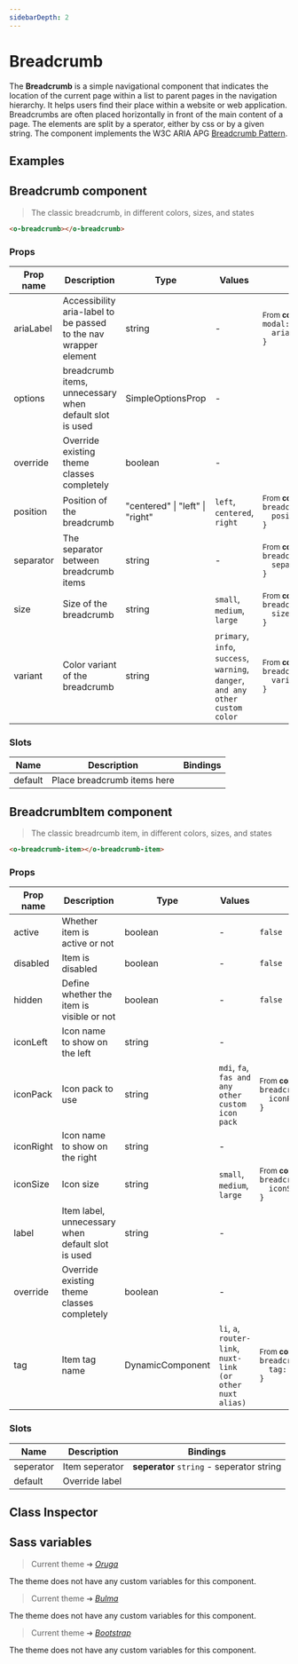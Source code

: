 ```yaml
---
sidebarDepth: 2
---
```


# Breadcrumb

<section class="odocs-head">

The **Breadcrumb** is a simple navigational component that indicates the location of the current page within a list to parent pages in the navigation hierarchy. It helps users find their place within a website or web application. Breadcrumbs are often placed horizontally in front of the main content of a page. The elements are split by a sperator, either by css or by a given string.
The component implements the W3C ARIA APG [Breadcrumb Pattern](https://www.w3.org/WAI/ARIA/apg/patterns/breadcrumb/).

</section>

<section class="odocs-examples">

## Examples

<example-breadcrumb />

</section>

<section class="odocs-specs">

## Breadcrumb component

> The classic breadcrumb, in different colors, sizes, and states

```html
<o-breadcrumb></o-breadcrumb>
```

### Props

| Prop name | Description                                                      | Type                            | Values                                                                          | Default                                                                                                                                                   |
| --------- | ---------------------------------------------------------------- | ------------------------------- | ------------------------------------------------------------------------------- | --------------------------------------------------------------------------------------------------------------------------------------------------------- |
| ariaLabel | Accessibility aria-label to be passed to the nav wrapper element | string                          | -                                                                               | <div><small>From <b>config</b>:</small></div><code style='white-space: nowrap; padding: 0;'>modal: {<br>&nbsp;&nbsp;ariaLabel: "breadcrumb"<br>}</code>   |
| options   | breadcrumb items, unnecessary when default slot is used          | SimpleOptionsProp               | -                                                                               |                                                                                                                                                           |
| override  | Override existing theme classes completely                       | boolean                         | -                                                                               |                                                                                                                                                           |
| position  | Position of the breadcrumb                                       | "centered" \| "left" \| "right" | `left`, `centered`, `right`                                                     | <div><small>From <b>config</b>:</small></div><code style='white-space: nowrap; padding: 0;'>breadcrumb: {<br>&nbsp;&nbsp;position: "left"<br>}</code>     |
| separator | The separator between breadcrumb items                           | string                          | -                                                                               | <div><small>From <b>config</b>:</small></div><code style='white-space: nowrap; padding: 0;'>breadcrumb: {<br>&nbsp;&nbsp;separator: undefined<br>}</code> |
| size      | Size of the breadcrumb                                           | string                          | `small`, `medium`, `large`                                                      | <div><small>From <b>config</b>:</small></div><code style='white-space: nowrap; padding: 0;'>breadcrumb: {<br>&nbsp;&nbsp;size: "small"<br>}</code>        |
| variant   | Color variant of the breadcrumb                                  | string                          | `primary`, `info`, `success`, `warning`, `danger`, `and any other custom color` | <div><small>From <b>config</b>:</small></div><code style='white-space: nowrap; padding: 0;'>breadcrumb: {<br>&nbsp;&nbsp;variant: "primary"<br>}</code>   |

### Slots

| Name    | Description                 | Bindings |
| ------- | --------------------------- | -------- |
| default | Place breadcrumb items here |          |

</section>

<section class="odocs-specs">

## BreadcrumbItem component

> The classic breadrcumb item, in different colors, sizes, and states

```html
<o-breadcrumb-item></o-breadcrumb-item>
```

### Props

| Prop name | Description                                       | Type             | Values                                                      | Default                                                                                                                                                  |
| --------- | ------------------------------------------------- | ---------------- | ----------------------------------------------------------- | -------------------------------------------------------------------------------------------------------------------------------------------------------- |
| active    | Whether item is active or not                     | boolean          | -                                                           | <code style='white-space: nowrap; padding: 0;'>false</code>                                                                                              |
| disabled  | Item is disabled                                  | boolean          | -                                                           | <code style='white-space: nowrap; padding: 0;'>false</code>                                                                                              |
| hidden    | Define whether the item is visible or not         | boolean          | -                                                           | <code style='white-space: nowrap; padding: 0;'>false</code>                                                                                              |
| iconLeft  | Icon name to show on the left                     | string           | -                                                           |                                                                                                                                                          |
| iconPack  | Icon pack to use                                  | string           | `mdi`, `fa`, `fas and any other custom icon pack`           | <div><small>From <b>config</b>:</small></div><code style='white-space: nowrap; padding: 0;'>breadcrumb: {<br>&nbsp;&nbsp;iconPack: undefined<br>}</code> |
| iconRight | Icon name to show on the right                    | string           | -                                                           |                                                                                                                                                          |
| iconSize  | Icon size                                         | string           | `small`, `medium`, `large`                                  | <div><small>From <b>config</b>:</small></div><code style='white-space: nowrap; padding: 0;'>breadcrumb: {<br>&nbsp;&nbsp;iconSize: undefined<br>}</code> |
| label     | Item label, unnecessary when default slot is used | string           | -                                                           |                                                                                                                                                          |
| override  | Override existing theme classes completely        | boolean          | -                                                           |                                                                                                                                                          |
| tag       | Item tag name                                     | DynamicComponent | `li`, `a`, `router-link`, `nuxt-link (or other nuxt alias)` | <div><small>From <b>config</b>:</small></div><code style='white-space: nowrap; padding: 0;'>breadcrumb: {<br>&nbsp;&nbsp;tag: "a"<br>}</code>            |

### Slots

| Name      | Description    | Bindings                                  |
| --------- | -------------- | ----------------------------------------- |
| seperator | Item seperator | **seperator** `string` - seperator string |
| default   | Override label |                                           |

</section>

<section class="odocs-classes">

## Class Inspector

<inspector-breadcrumb-viewer />

</section>

<section class="odocs-style">

## Sass variables

<div class="theme-oruga">

> Current theme ➜ _[Oruga](https://github.com/oruga-ui/theme-oruga)_

<p>The theme does not have any custom variables for this component.</p>
</div>
<div class="theme-bulma">

> Current theme ➜ _[Bulma](https://github.com/oruga-ui/theme-bulma)_

<p>The theme does not have any custom variables for this component.</p>
</div>
<div class="theme-bootstrap">

> Current theme ➜ _[Bootstrap](https://github.com/oruga-ui/theme-bootstrap)_

<p>The theme does not have any custom variables for this component.</p>
</div>

</section>
